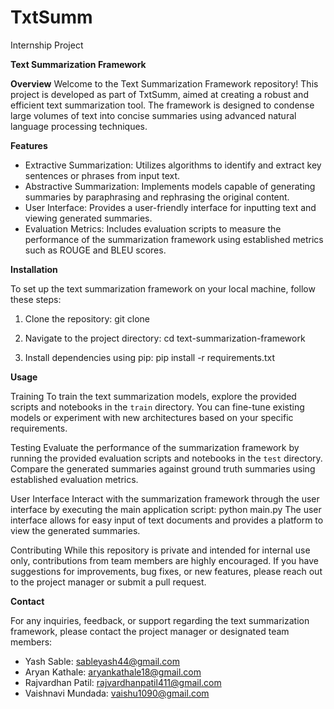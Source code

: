 # TxtSumm
Internship Project 

**Text Summarization Framework**

**Overview**
Welcome to the Text Summarization Framework repository! This project is developed as part of TxtSumm, aimed at creating a robust and efficient text summarization tool. The framework is designed to condense large volumes of text into concise summaries using advanced natural language processing techniques.

**Features**

- Extractive Summarization: Utilizes algorithms to identify and extract key sentences or phrases from input text.
- Abstractive Summarization: Implements models capable of generating summaries by paraphrasing and rephrasing the original content.
- User Interface: Provides a user-friendly interface for inputting text and viewing generated summaries.
- Evaluation Metrics: Includes evaluation scripts to measure the performance of the summarization framework using established metrics such as ROUGE and BLEU scores.

**Installation**

To set up the text summarization framework on your local machine, follow these steps:

1. Clone the repository:
   git clone <repository-url>
   
2. Navigate to the project directory:
   cd text-summarization-framework

3. Install dependencies using pip:
   pip install -r requirements.txt

**Usage**

Training
To train the text summarization models, explore the provided scripts and notebooks in the `train` directory. You can fine-tune existing models or experiment with new architectures based on your specific requirements.

Testing
Evaluate the performance of the summarization framework by running the provided evaluation scripts and notebooks in the `test` directory. Compare the generated summaries against ground truth summaries using established evaluation metrics.

User Interface
Interact with the summarization framework through the user interface by executing the main application script:
python main.py
The user interface allows for easy input of text documents and provides a platform to view the generated summaries.

Contributing
While this repository is private and intended for internal use only, contributions from team members are highly encouraged. If you have suggestions for improvements, bug fixes, or new features, please reach out to the project manager or submit a pull request.

**Contact**

For any inquiries, feedback, or support regarding the text summarization framework, please contact the project manager or designated team members:

- Yash Sable: sableyash44@gmail.com
- Aryan Kathale: aryankathale18@gmail.com
- Rajvardhan Patil: rajvardhanpatil411@gmail.com
- Vaishnavi Mundada: vaishu1090@gmail.com

